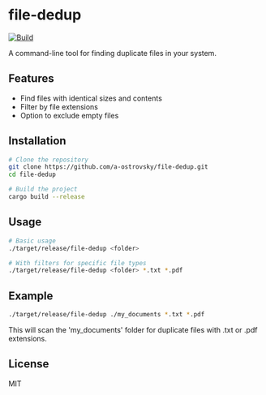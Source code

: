 # file-dedup

[![Build](https://github.com/a-ostrovsky/file-dedup/actions/workflows/build.yml/badge.svg)](https://github.com/a-ostrovsky/file-dedup/actions/workflows/build.yml)

A command-line tool for finding duplicate files in your system.

## Features

- Find files with identical sizes and contents
- Filter by file extensions
- Option to exclude empty files

## Installation

```bash
# Clone the repository
git clone https://github.com/a-ostrovsky/file-dedup.git
cd file-dedup

# Build the project
cargo build --release
```

## Usage

```bash
# Basic usage
./target/release/file-dedup <folder>

# With filters for specific file types
./target/release/file-dedup <folder> *.txt *.pdf
```

## Example

```bash
./target/release/file-dedup ./my_documents *.txt *.pdf
```

This will scan the 'my_documents' folder for duplicate files with .txt or .pdf extensions.

## License

MIT 